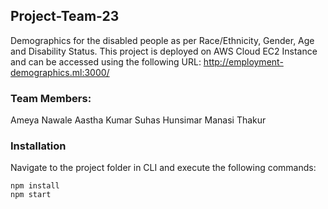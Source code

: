 ## Project-Team-23
Demographics for the disabled people as per Race/Ethnicity, Gender, Age and Disability Status.
This project is deployed on AWS Cloud EC2 Instance and can be accessed using the following URL:
http://employment-demographics.ml:3000/


### Team Members:
Ameya Nawale
Aastha Kumar
Suhas Hunsimar
Manasi Thakur

### Installation
Navigate to the project folder in CLI and execute the following commands:
```
npm install
npm start
```
